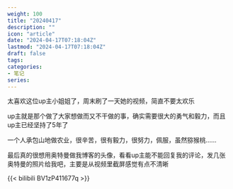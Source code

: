 ```yaml
---
weight: 100
title: "20240417"
description: ""
icon: "article"
date: "2024-04-17T07:18:04Z"
lastmod: "2024-04-17T07:18:04Z"
draft: false
tags:
categories:
- 笔记
series:
---
```


太喜欢这位up主小姐姐了，周末刷了一天她的视频，简直不要太欢乐

up主就是那个做了大家想做而又不干做的事，确实需要很大的勇气和毅力，而且up主已经坚持了5年了

一个人承包山地做农业，很辛苦，很有毅力，很努力，佩服，虽然猕猴桃......

最后真的很想用奥特曼做我博客的头像，看看up主能不能回复我的评论，发几张奥特曼的照片给我吧，主要是从视频里截屏感觉有点不清晰

{{< bilibili BV1zP411677q >}}
